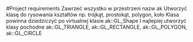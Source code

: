 #Project requirements
Zawrzeć wszystko w przestrzeni nazw ak
Utworzyć klasę do rysowania kształtów np. trójkąt, prostokąt, polygon, koło
Klasa powinna dziedziczyć po virtualnej klasie ak::GL_Shape
I najlepiej utworzyć klasy pochodne ak::GL_TRIANGLE, ak::GL_RECTANGLE, ak::GL_POLYGON, ak::GL_CIRCLE
